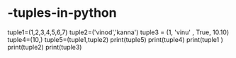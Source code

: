 # -tuples-in-python
tuple1=(1,2,3,4,5,6,7)
tuple2=('vinod','kanna')
tuple3 = (1, 'vinu' , True, 10.10)
tuple4=(10,)
tuple5=(tuple1,tuple2)
print(tuple5)
print(tuple4)
print(tuple1 )
print(tuple2)
print(tuple3)
